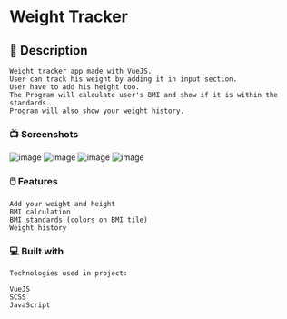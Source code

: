 # Weight Tracker

## 🚀 Description
```
Weight tracker app made with VueJS.
User can track his weight by adding it in input section.
User have to add his height too.
The Program will calculate user's BMI and show if it is within the standards.
Program will also show your weight history.

```

### 📺 Screenshots

![image](https://user-images.githubusercontent.com/94081512/199277656-6bde54f5-3f18-4f19-b22c-27ebb96da3cd.png)
![image](https://user-images.githubusercontent.com/94081512/199277922-0cbf4f27-15ca-4715-aa39-afa33f1b0989.png)
![image](https://user-images.githubusercontent.com/94081512/199278025-494ca9c5-f3b8-4031-af84-1ed3e742653e.png)
![image](https://user-images.githubusercontent.com/94081512/199277773-baae36a7-99c3-490d-8b26-6b8099e6d62d.png)

### 🖱️ Features
```
Add your weight and height
BMI calculation
BMI standards (colors on BMI tile)
Weight history

```


### 💻 Built with

```
Technologies used in project:

VueJS
SCSS
JavaScript

```
